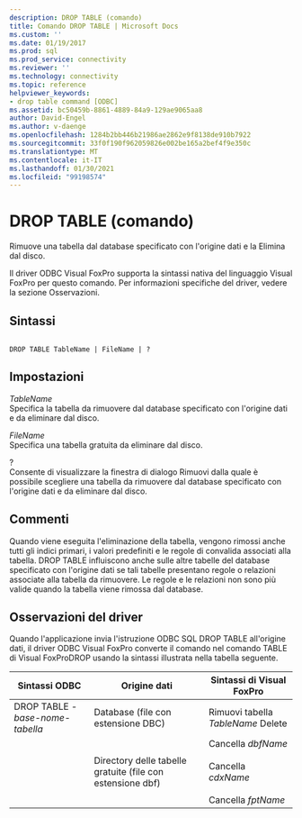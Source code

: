 ```yaml
---
description: DROP TABLE (comando)
title: Comando DROP TABLE | Microsoft Docs
ms.custom: ''
ms.date: 01/19/2017
ms.prod: sql
ms.prod_service: connectivity
ms.reviewer: ''
ms.technology: connectivity
ms.topic: reference
helpviewer_keywords:
- drop table command [ODBC]
ms.assetid: bc50459b-8861-4889-84a9-129ae9065aa8
author: David-Engel
ms.author: v-daenge
ms.openlocfilehash: 1284b2bb446b21986ae2862e9f8138de910b7922
ms.sourcegitcommit: 33f0f190f962059826e002be165a2bef4f9e350c
ms.translationtype: MT
ms.contentlocale: it-IT
ms.lasthandoff: 01/30/2021
ms.locfileid: "99198574"
---
```

# <a name="drop-table-command"></a>DROP TABLE (comando)
Rimuove una tabella dal database specificato con l'origine dati e la Elimina dal disco.  
  
 Il driver ODBC Visual FoxPro supporta la sintassi nativa del linguaggio Visual FoxPro per questo comando. Per informazioni specifiche del driver, vedere la sezione Osservazioni.  
  
## <a name="syntax"></a>Sintassi  
  
```  
  
DROP TABLE TableName | FileName | ?  
```  
  
## <a name="settings"></a>Impostazioni  
 *TableName*  
 Specifica la tabella da rimuovere dal database specificato con l'origine dati e da eliminare dal disco.  
  
 *FileName*  
 Specifica una tabella gratuita da eliminare dal disco.  
  
 ?  
 Consente di visualizzare la finestra di dialogo Rimuovi dalla quale è possibile scegliere una tabella da rimuovere dal database specificato con l'origine dati e da eliminare dal disco.  
  
## <a name="remarks"></a>Commenti  
 Quando viene eseguita l'eliminazione della tabella, vengono rimossi anche tutti gli indici primari, i valori predefiniti e le regole di convalida associati alla tabella. DROP TABLE influiscono anche sulle altre tabelle del database specificato con l'origine dati se tali tabelle presentano regole o relazioni associate alla tabella da rimuovere. Le regole e le relazioni non sono più valide quando la tabella viene rimossa dal database.  
  
## <a name="driver-remarks"></a>Osservazioni del driver  
 Quando l'applicazione invia l'istruzione ODBC SQL DROP TABLE all'origine dati, il driver ODBC Visual FoxPro converte il comando nel comando TABLE di Visual FoxProDROP usando la sintassi illustrata nella tabella seguente.  
  
|Sintassi ODBC|Origine dati|Sintassi di Visual FoxPro|  
|-----------------|-----------------|--------------------------|  
|DROP TABLE *-base-nome-tabella*|Database (file con estensione DBC)|Rimuovi tabella *TableName* Delete|  
||Directory delle tabelle gratuite (file con estensione dbf)|Cancella *dbfName*<br /><br /> Cancella *cdxName*<br /><br /> Cancella *fptName*|

